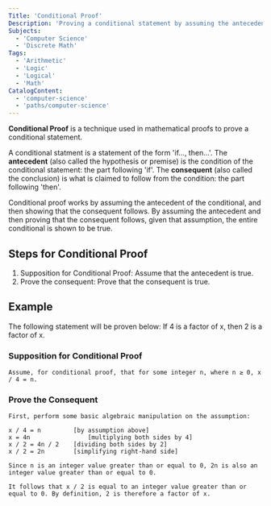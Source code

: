 ```yaml
---
Title: 'Conditional Proof'
Description: 'Proving a conditional statement by assuming the antecedent and showing that the consequent follows.'
Subjects:
  - 'Computer Science'
  - 'Discrete Math'
Tags:
  - 'Arithmetic'
  - 'Logic'
  - 'Logical'
  - 'Math'
CatalogContent:
  - 'computer-science'
  - 'paths/computer-science'
---
```


**Conditional Proof** is a technique used in mathematical proofs to prove a conditional statement.

A conditional statment is a statement of the form 'if..., then...'. The **antecedent** (also called the hypothesis or premise) is the condition of the conditional statement: the part following 'if'. The **consequent** (also called the conclusion) is what is claimed to follow from the condition: the part following 'then'.

Conditional proof works by assuming the antecedent of the conditional, and then showing that the consequent follows. By assuming the antecedent and then proving that the consequent follows, given that assumption, the entire conditional is shown to be true.

## Steps for Conditional Proof

1. Supposition for Conditional Proof: Assume that the antecedent is true.
2. Prove the consequent: Prove that the consequent is true.

## Example

The following statement will be proven below: If 4 is a factor of x, then 2 is a factor of x.

### Supposition for Conditional Proof

```plaintext
Assume, for conditional proof, that for some integer n, where n ≥ 0, x / 4 = n.
```

### Prove the Consequent

```plaintext
First, perform some basic algebraic manipulation on the assumption:

x / 4 = n 	      [by assumption above]
x = 4n  		      [multiplying both sides by 4]
x / 2 = 4n / 2    [dividing both sides by 2]
x / 2 = 2n        [simplifying right-hand side]

Since n is an integer value greater than or equal to 0, 2n is also an integer value greater than or equal to 0.

It follows that x / 2 is equal to an integer value greater than or equal to 0. By definition, 2 is therefore a factor of x.
```
